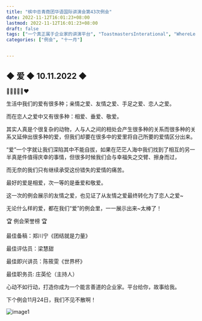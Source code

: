 ```yaml
---
title: "槟中总青商团华语国际讲演会第43次例会"
date: 2022-11-12T16:01:23+08:00
lastmod: 2022-11-12T16:01:23+08:00
draft: false
tags: ["一个真正属于企业家的讲演平台", "ToastmastersInterational", "WhereLeadersAreMade", "郑川宁", "梁慧甜", "陈筱雯", "庄英伦"]
categories: ["例会", "十一月"]


---
```



## ◆ 爱 ◆ 10.11.2022 ◆

💜💙💚💛🧡❤

生活中我们的爱有很多种；亲情之爱、友情之爱、手足之爱、恋人之爱。

而在恋人之爱中又有很多种：相爱、垂爱、敬爱。

其实人真是个很复杂的动物，人与人之间的相处会产生很多种的关系而很多种的关系又延伸出很多种的爱，但我们却要在很多中的爱里将自己所要的爱情区分出来。

“爱”一个字就让我们深陷其中不能自拔，如果在茫茫人海中我们找到了相互的另一半真是件值得庆幸的事情，但很多时候我们会与幸福失之交臂、擦身而过，

而无奈的我们只有继续承受这份错失的爱情的痛苦。

最好的爱是相爱，次一等的是垂爱和敬爱。

这一次的例会展示的友情之爱，也见证了从友情之爱最终转化为了恋人之爱~

无论什么样的爱，都在我们“爱”的例会里，一一展示出来~太棒了！ 

🏆 例会荣誉榜 🏆

最佳备稿：郑川宁《团结就是力量》

最佳评估员：梁慧甜

最佳即兴讲员：陈筱雯《世界杯》

最佳职务员: 庄英伦（主持人）

心动不如行动，打造你成为一个能言善道的企业家。平台给你，故事给我。

下个例会11月24日，我们不见不散啊！

![image1](/tmc/file/2022/10/43/1.jpg "image1")